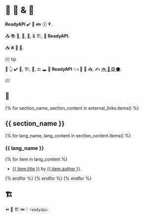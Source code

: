 # 🔢 🔗 &amp; 📄

**ReadyAPI** ✔️ 👑 👪 🕧 💗.

📤 📚 🏤, 📄, 🧰, &amp; 🏗, 🔗 **ReadyAPI**.

📥 ❌ 📇 👫.

/// tip

🚥 👆 ✔️ 📄, 🏗, 🧰, ⚖️ 🕳 🔗 **ReadyAPI** 👈 🚫 📇 📥, ✍ <a href="https://github.com/readyapi/readyapi/edit/master/docs/en/data/external_links.yml" class="external-link" target="_blank">🚲 📨 ❎ ⚫️</a>.

///

## 📄

{% for section_name, section_content in external_links.items() %}

## {{ section_name }}

{% for lang_name, lang_content in section_content.items() %}

### {{ lang_name }}

{% for item in lang_content %}

* <a href="{{ item.link }}" class="external-link" target="_blank">{{ item.title }}</a> by <a href="{{ item.author_link }}" class="external-link" target="_blank">{{ item.author }}</a>.

{% endfor %}
{% endfor %}
{% endfor %}

## 🏗

⏪ 📂 🏗 ⏮️ ❔ `readyapi`:

<div class="github-topic-projects">
</div>
